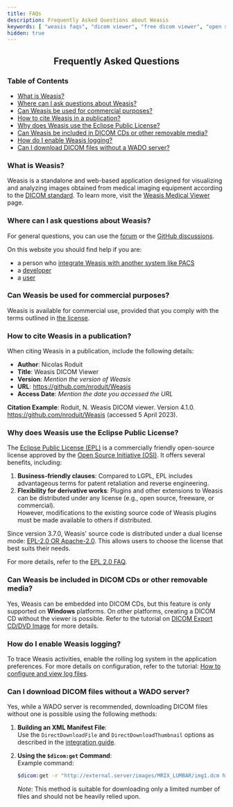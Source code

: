 ```yaml
---
title: FAQs
description: Frequently Asked Questions about Weasis
keywords: [ "weasis faqs", "dicom viewer", "free dicom viewer", "open source dicom viewer", "weasis dicom viewer",  "multi-platform dicom viewer", "dicom", "pacs", "pacs viewer" ]
hidden: true
---
```


## <center>Frequently Asked Questions</center>

### Table of Contents
- [What is Weasis?](#what-is-weasis)
- [Where can I ask questions about Weasis?](#where-can-i-ask-questions-about-weasis)
- [Can Weasis be used for commercial purposes?](#can-weasis-be-used-for-commercial-purposes)
- [How to cite Weasis in a publication?](#how-to-cite-weasis-in-a-publication)
- [Why does Weasis use the Eclipse Public License?](#why-does-weasis-use-the-eclipse-public-license)
- [Can Weasis be included in DICOM CDs or other removable media?](#can-weasis-be-included-in-dicom-cds-or-other-removable-media)
- [How do I enable Weasis logging?](#how-do-i-enable-weasis-logging)
- [Can I download DICOM files without a WADO server?](#can-i-download-dicom-files-without-a-wado-server)

### What is Weasis?
Weasis is a standalone and web-based application designed for visualizing and analyzing images obtained from medical imaging equipment according to the [DICOM standard](https://www.dicomstandard.org/). To learn more, visit the [Weasis Medical Viewer](../) page.

### Where can I ask questions about Weasis?
For general questions, you can use the [forum](https://groups.google.com/group/dcm4che) or the [GitHub discussions]().

On this website you should find help if you are:
* a person who [integrate Weasis with another system like PACS](../basics/customize/integration/)
* a [developer](../getting-started/#developer-documentation)
* a [user](../tutorials/)

### Can Weasis be used for commercial purposes?
Weasis is available for commercial use, provided that you comply with the terms outlined in [the license](https://github.com/nroduit/Weasis/blob/master/LICENSE).

### How to cite Weasis in a publication?
When citing Weasis in a publication, include the following details:
- **Author**: Nicolas Roduit
- **Title**: Weasis DICOM Viewer
- **Version**: _Mention the version of Weasis_
- **URL**: https://github.com/nroduit/Weasis
- **Access Date**: _Mention the date you accessed the URL_

**Citation Example**: Roduit, N. Weasis DICOM viewer. Version 4.1.0. https://github.com/nroduit/Weasis (accessed 5 April 2023).

### Why does Weasis use the Eclipse Public License?
The [Eclipse Public License (EPL)](https://www.eclipse.org/legal/epl-v20.html) is a commercially friendly open-source license approved by the [Open Source Initiative (OSI)](https://www.opensource.org). It offers several benefits, including:
1. **Business-friendly clauses**: Compared to LGPL, EPL includes advantageous terms for patent retaliation and reverse engineering.
2. **Flexibility for derivative works**: Plugins and other extensions to Weasis can be distributed under any license (e.g., open source, freeware, or commercial).  
   However, modifications to the existing source code of Weasis plugins must be made available to others if distributed.

Since version 3.7.0, Weasis' source code is distributed under a dual license mode: [EPL-2.0 OR Apache-2.0](https://github.com/nroduit/Weasis/blob/master/LICENSE). This allows users to choose the license that best suits their needs.

For more details, refer to the [EPL 2.0 FAQ](https://www.eclipse.org/legal/epl-2.0/faq.php).

### Can Weasis be included in DICOM CDs or other removable media?
Yes, Weasis can be embedded into DICOM CDs, but this feature is only supported on **Windows** platforms. On other platforms, creating a DICOM CD without the viewer is possible. Refer to the tutorial on [DICOM Export CD/DVD Image](../tutorials/dicom-export/#cddvd-image) for more details.

### How do I enable Weasis logging?

To trace Weasis activities, enable the rolling log system in the application preferences. For more details on configuration, refer to the tutorial: [How to configure and view log files](../tutorials/logging/).


### Can I download DICOM files without a WADO server?

Yes, while a WADO server is recommended, downloading DICOM files without one is possible using the following methods:

1. **Building an XML Manifest File**:  
   Use the `DirectDownloadFile` and `DirectDownloadThumbnail` options as described in the [integration guide](../basics/customize/integration/#build-an-xml-manifest-no-wado-server).

2. **Using the `$dicom:get` Command**:  
   Example command:
   ```bash
   $dicom:get -r "http://external.server/images/MRIX_LUMBAR/img1.dcm http://external.server/images/img2.dcm"
   ```
   *Note*: This method is suitable for downloading only a limited number of files and should not be heavily relied upon.
<br>
